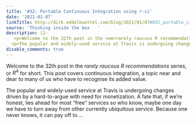 ```yaml
---
title: '#32: Portable Continuous Integration using r-ci'
date: '2021-01-07'
linkTitle: http://dirk.eddelbuettel.com/blog/2021/01/07#032_portable_ci_with_r-ci
source: 'Thinking inside the box   '
description: |2-
   <p>Welcome to the 32th post in the <em>rarely raucous R recommendations</em> series, or <span class="math inline"><em>R</em><sup>4</sup></span> for short. This post covers continuous integration, a topic near and dear to many of us who have to recognise its added value.</p>
  <p>The popular and widely-used service at Travis is undergoing changes driven by a hard-to-argue with need for monetization. A fate that, if we’re honest, lies ahead for most “free” services so who know, maybe one day we have to turn away from other currently ubiquitous service. Because one never knows, it can pay off to ...
disable_comments: true
---
```

 <p>Welcome to the 32th post in the <em>rarely raucous R recommendations</em> series, or <span class="math inline"><em>R</em><sup>4</sup></span> for short. This post covers continuous integration, a topic near and dear to many of us who have to recognise its added value.</p>
<p>The popular and widely-used service at Travis is undergoing changes driven by a hard-to-argue with need for monetization. A fate that, if we’re honest, lies ahead for most “free” services so who know, maybe one day we have to turn away from other currently ubiquitous service. Because one never knows, it can pay off to ...